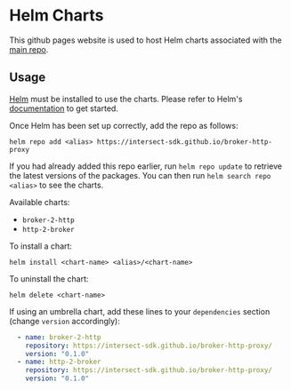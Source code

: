 # Helm Charts

This github pages website is used to host Helm charts associated with the [main repo](https://github.com/intersect-sdk/broker-http-proxy/).

## Usage

[Helm](https://helm.sh) must be installed to use the charts.  Please refer to
Helm's [documentation](https://helm.sh/docs) to get started.

Once Helm has been set up correctly, add the repo as follows:

  `helm repo add <alias> https://intersect-sdk.github.io/broker-http-proxy`

If you had already added this repo earlier, run `helm repo update` to retrieve
the latest versions of the packages.  You can then run `helm search repo
<alias>` to see the charts.

Available charts:
- `broker-2-http`
- `http-2-broker`

To install a chart:

    helm install <chart-name> <alias>/<chart-name>

To uninstall the chart:

    helm delete <chart-name>

If using an umbrella chart, add these lines to your `dependencies` section (change `version` accordingly):

```yaml
  - name: broker-2-http
    repository: https://intersect-sdk.github.io/broker-http-proxy/
    version: "0.1.0"
  - name: http-2-broker
    repository: https://intersect-sdk.github.io/broker-http-proxy/
    version: "0.1.0"
```
